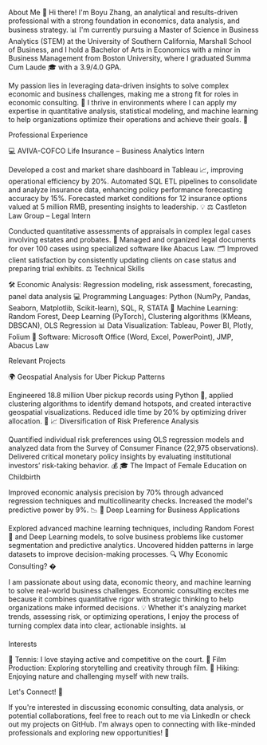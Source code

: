 About Me
👋 Hi there! I'm Boyu Zhang, an analytical and results-driven professional with a strong foundation in economics, data analysis, and business strategy. 📊 I'm currently pursuing a Master of Science in Business Analytics (STEM) at the University of Southern California, Marshall School of Business, and I hold a Bachelor of Arts in Economics with a minor in Business Management from Boston University, where I graduated Summa Cum Laude 🎓 with a 3.9/4.0 GPA.

My passion lies in leveraging data-driven insights to solve complex economic and business challenges, making me a strong fit for roles in economic consulting. 💼 I thrive in environments where I can apply my expertise in quantitative analysis, statistical modeling, and machine learning to help organizations optimize their operations and achieve their goals. 🚀

Professional Experience

💻 AVIVA-COFCO Life Insurance – Business Analytics Intern

Developed a cost and market share dashboard in Tableau 📈, improving operational efficiency by 20%.
Automated SQL ETL pipelines to consolidate and analyze insurance data, enhancing policy performance forecasting accuracy by 15%.
Forecasted market conditions for 12 insurance options valued at 5 million RMB, presenting insights to leadership. 💡
⚖️ Castleton Law Group – Legal Intern

Conducted quantitative assessments of appraisals in complex legal cases involving estates and probates. 📑
Managed and organized legal documents for over 100 cases using specialized software like Abacus Law. 🗂️
Improved client satisfaction by consistently updating clients on case status and preparing trial exhibits. ⚖️
Technical Skills

🛠️ Economic Analysis: Regression modeling, risk assessment, forecasting, panel data analysis
💻 Programming Languages: Python (NumPy, Pandas, Seaborn, Matplotlib, Scikit-learn), SQL, R, STATA
🤖 Machine Learning: Random Forest, Deep Learning (PyTorch), Clustering algorithms (KMeans, DBSCAN), OLS Regression
📊 Data Visualization: Tableau, Power BI, Plotly, Folium
📂 Software: Microsoft Office (Word, Excel, PowerPoint), JMP, Abacus Law

Relevant Projects

🌍 Geospatial Analysis for Uber Pickup Patterns

Engineered 18.8 million Uber pickup records using Python 🐍, applied clustering algorithms to identify demand hotspots, and created interactive geospatial visualizations.
Reduced idle time by 20% by optimizing driver allocation. 🚗
📈 Diversification of Risk Preference Analysis

Quantified individual risk preferences using OLS regression models and analyzed data from the Survey of Consumer Finance (22,975 observations).
Delivered critical monetary policy insights by evaluating institutional investors’ risk-taking behavior. 💰
🎓 The Impact of Female Education on Childbirth

Improved economic analysis precision by 70% through advanced regression techniques and multicollinearity checks.
Increased the model's predictive power by 9%. 📉
🤖 Deep Learning for Business Applications

Explored advanced machine learning techniques, including Random Forest 🌳 and Deep Learning models, to solve business problems like customer segmentation and predictive analytics.
Uncovered hidden patterns in large datasets to improve decision-making processes. 🔍
Why Economic Consulting? �

I am passionate about using data, economic theory, and machine learning to solve real-world business challenges. Economic consulting excites me because it combines quantitative rigor with strategic thinking to help organizations make informed decisions. 💡 Whether it's analyzing market trends, assessing risk, or optimizing operations, I enjoy the process of turning complex data into clear, actionable insights. 📊

Interests

🎾 Tennis: I love staying active and competitive on the court.
🎥 Film Production: Exploring storytelling and creativity through film.
🥾 Hiking: Enjoying nature and challenging myself with new trails.

Let's Connect! 🤝

If you're interested in discussing economic consulting, data analysis, or potential collaborations, feel free to reach out to me via LinkedIn or check out my projects on GitHub. I'm always open to connecting with like-minded professionals and exploring new opportunities! 🌟

